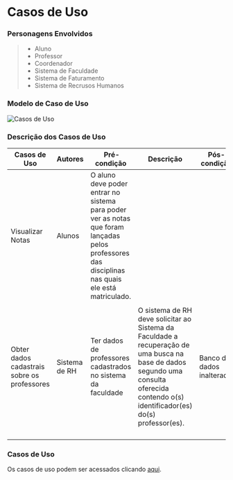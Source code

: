 # Casos de Uso

### Personagens Envolvidos
> - Aluno
> - Professor
> - Coordenador
> - Sistema de Faculdade
> - Sistema de Faturamento
> - Sistema de Recrusos Humanos

### Modelo de Caso de Uso
![Casos de Uso](https://github.com/artiumdominus/PS-2017-2-ES-Faculdade/tree/master/2.An%C3%A1lise/2.1.Modelo%20de%20Caso%20de%20Uso%20-%20MCU/casosDeUso.jpg)

### Descrição dos Casos de Uso
| **Casos de Uso** | **Autores** | **Pré-condição** | **Descrição** | **Pós-condição** |
|---|---|---|---|---|
| Visualizar Notas | Alunos | O aluno deve poder entrar no sistema para poder ver as notas que foram lançadas pelos professores das disciplinas nas quais ele está matriculado. | | |
|  |  |  | | |
| Obter dados cadastrais sobre os professores | Sistema de RH | Ter dados de professores cadastrados no sistema da faculdade | O sistema de RH deve solicitar ao Sistema da Faculdade a recuperação de uma busca na base de dados segundo uma consulta oferecida contendo o(s) identificador(es) do(s) professor(es). | Banco de dados inalterado. |
|  |  |  | | |
|  |  |  | | |
|  |  |  | | | 
|  |  |  | | |

### Casos de Uso
Os casos de uso podem ser acessados clicando [aqui](https://github.com/artiumdominus/PS-2017-2-ES-Faculdade/blob/master/1.Gest%C3%A3o/Tema%2001%20-%20Faculdade.docx).

